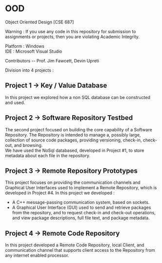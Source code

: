# OOD
Object Oriented Design [CSE 687]  


Warning : If you use any code in this repository for submission to assignments or projects, then you are violating Academic Integrity. 


Platform : Windows  
IDE : Microsoft Visual Studio

Contributors -- Prof. Jim Fawcett, Devin Upreti



Division into 4 projects :  

## Project 1 -> Key / Value Database  
In this project we explored how a non SQL database can be constructed and used.  

## Project 2 -> Software Repository Testbed  
The second project focused on building the core capability of a Software Repository. The Repository is intended to manage a, possibly large, collection of source code packages, providing versioning, check-in, check-out, and browsing.  
We have used the NoSql databased, developed in Project #1, to store metadata about each file in the repository.  

## Project 3 -> Remote Repository Prototypes  
This project focuses on providing the communication channels and Graphical User Interfaces used to implement a Remote Repository, which is developed in Project #4. 
In this project we developed :  
- A C++ message-passing communication system, based on sockets. 
- A Graphical User Interface (GUI) used to send and retrieve packages from the repository, and to request check-in and check-out operations, and view package descriptions, full file text, and package metadata.  

## Project 4 -> Remote Code Repository  
In this project developed a Remote Code Repository, local Client, and communication channel that supports client access to the Repository from any internet enabled processor.

